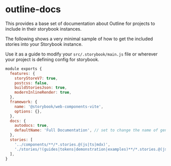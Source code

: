 # outline-docs

This provides a base set of documentation about Outline for projects to include in their storybook instances.

The following shows a very minimal sample of how to get the included stories into your Storybook instance.

Use it as a guide to modify your `src/.storybook/main.js` file or wherever your project is defining config for storybook.

```js
module exports {
  features: {
    storyStoreV7: true,
    postcss: false,
    buildStoriesJson: true,
    modernInlineRender: true,
  },
  framework: {
    name: '@storybook/web-components-vite',
    options: {},
  },
  docs: {
    autodocs: true,
    defaultName: 'Full Documentation', // set to change the name of generated docs entries
  },
  stories: [
    '../components/**/*.stories.@(js|ts|mdx)',
    './stories/!(guides|tokens|demonstration|examples)**/*.stories.@(js|jsx|ts|tsx|mdx)',
  ],
}
```
